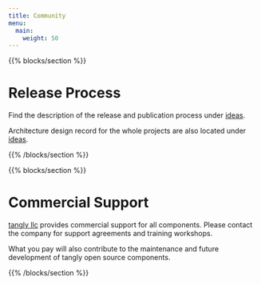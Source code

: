 ```yaml
---
title: Community
menu:
  main:
    weight: 50
---
```


{{% blocks/section %}}
<div class="col-12">
<h1 class="text-center">Release Process</h1>

Find the description of the release and publication process under [ideas](../Ideas).

Architecture design record for the whole projects are also located under [ideas](../Ideas).
</div>
{{% /blocks/section %}}

{{% blocks/section %}}
<div class="col-12">
<h1 class="text-center">Commercial Support</h1>

[tangly llc](https://www.tangly.net) provides commercial support for all components.
Please contact the company for support agreements and training workshops.

What you pay will also contribute to the maintenance and future development of tangly open source components.

</div>
{{% /blocks/section %}}